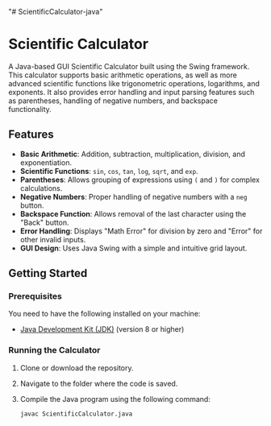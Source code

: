 "# ScientificCalculator-java" 
# Scientific Calculator

A Java-based GUI Scientific Calculator built using the Swing framework. This calculator supports basic arithmetic operations, as well as more advanced scientific functions like trigonometric operations, logarithms, and exponents. It also provides error handling and input parsing features such as parentheses, handling of negative numbers, and backspace functionality.

## Features

- **Basic Arithmetic**: Addition, subtraction, multiplication, division, and exponentiation.
- **Scientific Functions**: `sin`, `cos`, `tan`, `log`, `sqrt`, and `exp`.
- **Parentheses**: Allows grouping of expressions using `(` and `)` for complex calculations.
- **Negative Numbers**: Proper handling of negative numbers with a `neg` button.
- **Backspace Function**: Allows removal of the last character using the "Back" button.
- **Error Handling**: Displays "Math Error" for division by zero and "Error" for other invalid inputs.
- **GUI Design**: Uses Java Swing with a simple and intuitive grid layout.

## Getting Started

### Prerequisites

You need to have the following installed on your machine:

- [Java Development Kit (JDK)](https://www.oracle.com/java/technologies/javase-jdk11-downloads.html) (version 8 or higher)

### Running the Calculator

1. Clone or download the repository.
2. Navigate to the folder where the code is saved.
3. Compile the Java program using the following command:

   ```bash
   javac ScientificCalculator.java
